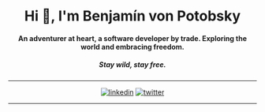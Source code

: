 <h1 align="center">Hi 👋,  I'm Benjamín von Potobsky</h1>
<h4 align="center">An adventurer at heart, a software developer by trade. Exploring the world and embracing freedom.</h4>
<h5 align="center">Stay wild, stay free.</h5>



<div align="center">
   
[1]: https://www.linkedin.com/in/bvonpotobsky
[2]: https://twitter.com/bvonpotobsky

---

[![linkedin](https://img.shields.io/badge/LinkedIn-0077B5?style=for-the-badge&logo=linkedin&logoColor=white)][1]
[![twitter](https://img.shields.io/badge/Twitter-1DA1F2?style=for-the-badge&logo=twitter&logoColor=white)][2]

---
   
</div>
